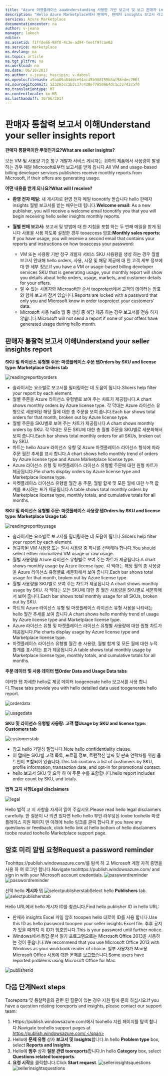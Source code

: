 ```yaml
---
title: "Azure 마켓플레이스 aaaUnderstanding 사용량 기반 보고서 및 보고 판매자 insights | Microsoft Docs"
description: "Hello Azure Marketplace에서 판매자, 판매자 insights 보고서 라고도 사용량 기반 보고서 이해"
services: Azure Marketplace
documentationcenter: na
author: v-jeana
manager: lakoch
editor: 
ms.assetid: f1ffde66-98f0-4c3e-ad94-fee1f97cae03
ms.service: marketplace
ms.devlang: na
ms.topic: article
ms.tgt_pltfrm: na
ms.workload: na
ms.date: 06/16/2017
ms.author: v-jeana; hascipio; v-dabosl
ms.openlocfilehash: a9aa09a84ddce94acd5b988155b8af98edec766f
ms.sourcegitcommit: 523283cc1b3c37c428e77850964dc1c33742c5f0
ms.translationtype: MT
ms.contentlocale: ko-KR
ms.lasthandoff: 10/06/2017
---
```

# <a name="understand-your-seller-insights-report"></a><span data-ttu-id="0907a-103">판매자 통찰력 보고서 이해</span><span class="sxs-lookup"><span data-stu-id="0907a-103">Understand your seller insights report</span></span>
<span data-ttu-id="0907a-104">**판매자 통찰력이란 무엇인가요?**</span><span class="sxs-lookup"><span data-stu-id="0907a-104">**What are seller insights?**</span></span>

<span data-ttu-id="0907a-105">모든 VM 및 사용량 기준 청구 개발자 서비스 게시자는 귀하의 제품에서 사용량이 발생하는 경우 매달 Microsoft로부터 보고서를 받게 됩니다.</span><span class="sxs-lookup"><span data-stu-id="0907a-105">All VM and usage-based billing developer services publishers receive monthly reports from Microsoft, if their offers are generating usage.</span></span>

<span data-ttu-id="0907a-106">**어떤 내용을 받게 되나요?**</span><span class="sxs-lookup"><span data-stu-id="0907a-106">**What will I receive?**</span></span>

* <span data-ttu-id="0907a-107">**환영 전자 메일:** 새 게시자로 환영 전자 메일 toonotify 받습니다 hello 판매자 insights 월별 보고서를 받는 배우는데 됩니다.</span><span class="sxs-lookup"><span data-stu-id="0907a-107">**Welcome email:** As a new publisher, you will receive a welcome email toonotify you that you will begin receiving hello seller insights monthly reports.</span></span>
* <span data-ttu-id="0907a-108">**월별 판매 보고서:** 보고서 및 방법에 대 한 지침을 포함 하는 두 번째 메일을 받게 됩니다 사용을 사용 하도록 설정한 경우 tooaccess 암호:</span><span class="sxs-lookup"><span data-stu-id="0907a-108">**Monthly sales reports:**  If you have usage, you will receive a second email that contains your reports and instructions on how tooaccess your password:</span></span>

  * <span data-ttu-id="0907a-109">VM 또는 사용량 기반 청구 개발자 서비스 SKU 사용량을 생성 하는 경우 월별 보고서 안내해 hello orders, 사용, 시장 및 해당 제공에 대 한 고객 세부 정보에 대 한 세부 정보.</span><span class="sxs-lookup"><span data-stu-id="0907a-109">If you have a VM or usage-based billing developer services SKU that is generating usage, your monthly report will show you details about hello orders, usage, markets, and customer details for your offers.</span></span>
  * <span data-ttu-id="0907a-110">알 수 있는 사용자와 Microsoft만 순서 tooprotect에서 고객의 데이터는 암호와 함께 보고서 잠겨 있습니다.</span><span class="sxs-lookup"><span data-stu-id="0907a-110">Reports are locked with a password that only you and Microsoft know in order tooprotect your customers’ data.</span></span>
  * <span data-ttu-id="0907a-111">Microsoft 사용 hello 월 중 생성 중 해당 제공 하는 경우 보고서를 전송 하지 않습니다.</span><span class="sxs-lookup"><span data-stu-id="0907a-111">Microsoft will not send a report if none of your offers have generated usage during hello month.</span></span>

## <a name="understand-your-seller-insights-report"></a><span data-ttu-id="0907a-112">판매자 통찰력 보고서 이해</span><span class="sxs-lookup"><span data-stu-id="0907a-112">Understand your seller insights report</span></span>
<span data-ttu-id="0907a-113">**SKU 및 라이선스 유형별 주문: 마켓플레이스 주문 탭**</span><span class="sxs-lookup"><span data-stu-id="0907a-113">**Orders by SKU and license type:  Marketplace Orders tab**</span></span>

![readingreportbyorders][2]

* <span data-ttu-id="0907a-115">슬라이서는 요소별로 보고서를 필터링하는 데 도움이 됩니다.</span><span class="sxs-lookup"><span data-stu-id="0907a-115">Slicers help filter your report by each element.</span></span>
* <span data-ttu-id="0907a-116">월별 주문을 Azure 라이선스 유형별로 보여 주는 차트가 제공됩니다.</span><span class="sxs-lookup"><span data-stu-id="0907a-116">A chart shows monthly orders by Azure license type.</span></span> <span data-ttu-id="0907a-117">각 막대는 Azure 라이선스 유형으로 세분화된 해당 월에 대한 총 주문을 보여 줍니다.</span><span class="sxs-lookup"><span data-stu-id="0907a-117">Each bar shows total orders for that month, broken out by Azure license type.</span></span>
* <span data-ttu-id="0907a-118">월별 주문을 SKU별로 보여 주는 차트가 제공됩니다.</span><span class="sxs-lookup"><span data-stu-id="0907a-118">A chart shows monthly orders by SKU.</span></span> <span data-ttu-id="0907a-119">각 막대는 모든 SKU에 대한 총 월별 주문을 SKU별로 세분화해서 보여 줍니다.</span><span class="sxs-lookup"><span data-stu-id="0907a-119">Each bar shows total monthly orders for all SKUs, broken out by SKU.</span></span>
* <span data-ttu-id="0907a-120">차트는 hello Azure 라이선스 유형 및 Azure 마켓플레이스 라이선스 형식에 따라 주문 월간 추세를 표시 합니다.</span><span class="sxs-lookup"><span data-stu-id="0907a-120">A chart shows hello monthly trend of orders by Azure license type and Azure Marketplace license type.</span></span>
* <span data-ttu-id="0907a-121">Azure 라이선스 유형 및 마켓플레이스 라이선스 유형별 주문에 대한 원형 차트가 제공됩니다.</span><span class="sxs-lookup"><span data-stu-id="0907a-121">Pie charts display orders by Azure license type and Marketplace license type.</span></span>
* <span data-ttu-id="0907a-122">마켓플레이스 라이선스 유형별 월간 총 주문, 월별 합계 및 모든 월에 대한 누적 합계를 표시하는 표가 제공됩니다.</span><span class="sxs-lookup"><span data-stu-id="0907a-122">A table shows total monthly orders by Marketplace license type, monthly totals, and cumulative totals for all months.</span></span>

<span data-ttu-id="0907a-123">**SKU 및 라이선스 유형별 주문: 마켓플레이스 사용량 탭**</span><span class="sxs-lookup"><span data-stu-id="0907a-123">**Orders by SKU and license type:  Marketplace Usage tab**</span></span>

![readingreportbyusage][3]

* <span data-ttu-id="0907a-125">슬라이서는 요소별로 보고서를 필터링하는 데 도움이 됩니다.</span><span class="sxs-lookup"><span data-stu-id="0907a-125">Slicers help filter your report by each element.</span></span>
* <span data-ttu-id="0907a-126">정규화된 VM 사용량 또는 원시 사용량 중 하나를 선택해야 합니다.</span><span class="sxs-lookup"><span data-stu-id="0907a-126">You should select either normalized VM usage or raw usage.</span></span>
* <span data-ttu-id="0907a-127">월별 사용량을 Azure 라이선스 유형별로 보여 주는 차트가 제공됩니다.</span><span class="sxs-lookup"><span data-stu-id="0907a-127">A chart shows monthly usage by Azure license type.</span></span> <span data-ttu-id="0907a-128">각 막대는 해당 월의 총 사용량을 Azure 라이선스 유형별로 세분화해서 보여 줍니다.</span><span class="sxs-lookup"><span data-stu-id="0907a-128">Each bar shows total usage for that month, broken out by Azure license type.</span></span>
* <span data-ttu-id="0907a-129">월별 사용량을 SKU별로 보여 주는 차트가 제공됩니다.</span><span class="sxs-lookup"><span data-stu-id="0907a-129">A chart shows monthly usage by SKU.</span></span> <span data-ttu-id="0907a-130">각 막대는 모든 SKU에 대한 총 월간 사용량을 SKU별로 세분화해서 보여 줍니다.</span><span class="sxs-lookup"><span data-stu-id="0907a-130">Each bar shows total monthly usage for all SKUs, broken out by SKU.</span></span>
* <span data-ttu-id="0907a-131">차트의 Azure 라이선스 유형 및 마켓플레이스 라이선스 유형 사용을 나타내는 hello 월간 추세를 보여 줍니다.</span><span class="sxs-lookup"><span data-stu-id="0907a-131">A chart shows hello monthly trend of usage by Azure license type and Marketplace license type.</span></span>
* <span data-ttu-id="0907a-132">Azure 라이선스 유형 및 마켓플레이스 라이선스 유형별 사용량에 대한 원형 차트가 제공됩니다.</span><span class="sxs-lookup"><span data-stu-id="0907a-132">Pie charts display usage by Azure license type and Marketplace license type.</span></span>
* <span data-ttu-id="0907a-133">마켓플레이스 라이선스 유형별 월간 총 사용량, 월별 합계 및 모든 월에 대한 누적 합계를 표시하는 표가 제공됩니다.</span><span class="sxs-lookup"><span data-stu-id="0907a-133">A table shows total monthly usage by Marketplace license type, monthly totals, and cumulative totals for all months.</span></span>

<span data-ttu-id="0907a-134">**주문 데이터 및 사용 데이터 탭**</span><span class="sxs-lookup"><span data-stu-id="0907a-134">**Order Data and Usage Data tabs**</span></span>

<span data-ttu-id="0907a-135">이러한 탭 자세한 hello로 제공 데이터 toogenerate hello 보고서를 사용 합니다.</span><span class="sxs-lookup"><span data-stu-id="0907a-135">These tabs provide you with hello detailed data used toogenerate hello report.</span></span>

![orderdata][4]

![usagedata][5]

<span data-ttu-id="0907a-138">**SKU 및 라이선스 유형별 사용량: 고객 탭**</span><span class="sxs-lookup"><span data-stu-id="0907a-138">**Usage by SKU and license type:  Customers tab**</span></span>

![customerstab][6]

* <span data-ttu-id="0907a-140">참고 hello 기밀성 절입니다.</span><span class="sxs-lookup"><span data-stu-id="0907a-140">Note hello confidentiality clause.</span></span>
* <span data-ttu-id="0907a-141">이 탭에는 SKU별 고객 목록, 프로필 정보, 트랜잭션 날짜 및 판촉 연락처를 위한 옵트인이 포함되어 있습니다.</span><span class="sxs-lookup"><span data-stu-id="0907a-141">This tab contains a list of customers by SKU, profile information, transaction date, and opt-in for promotional contact.</span></span>
* <span data-ttu-id="0907a-142">hello 보고서 SKU 및 요약 하 여 주문 수를 포함합니다.</span><span class="sxs-lookup"><span data-stu-id="0907a-142">hello report includes order count by SKU, and totals.</span></span>

<span data-ttu-id="0907a-143">**법적 고지 사항**</span><span class="sxs-lookup"><span data-stu-id="0907a-143">**Legal disclaimers**</span></span>

![legal][1]

<span data-ttu-id="0907a-145">Hello 법적 고 지 사항을 자세히 읽어 주십시오.</span><span class="sxs-lookup"><span data-stu-id="0907a-145">Please read hello legal disclaimers carefully.</span></span> <span data-ttu-id="0907a-146">한 질문이 나 의견 있다면 hello hello 부인 라우팅된 toobe toohello 마켓플레이스 지원 페이지 맨 아래에 hello 링크를 클릭 합니다.</span><span class="sxs-lookup"><span data-stu-id="0907a-146">If you have any questions or feedback, click hello link at hello bottom of hello disclaimers toobe routed toohello Marketplace support page.</span></span>

## <a name="request-a-password-reminder"></a><span data-ttu-id="0907a-147">암호 미리 알림 요청</span><span class="sxs-lookup"><span data-stu-id="0907a-147">Request a password reminder</span></span>
<span data-ttu-id="0907a-148">Toohttps://publish.windowsazure.com/를 탐색 하 고 Microsoft 계정 자격 증명을 사용 하 여 로그인 합니다.</span><span class="sxs-lookup"><span data-stu-id="0907a-148">Navigate toohttps://publish.windowsazure.com/ and sign in with your Microsoft account credentials.</span></span>
<span data-ttu-id="0907a-149">![passwordreminder][7]</span><span class="sxs-lookup"><span data-stu-id="0907a-149">![passwordreminder][7]</span></span>

<span data-ttu-id="0907a-150">선택 hello **게시자** 탭 ![selectpublisherstab][8]</span><span class="sxs-lookup"><span data-stu-id="0907a-150">Select hello **Publishers** tab. ![selectpublisherstab][8]</span></span>

<span data-ttu-id="0907a-151">Hello URL에서 hello 게시자 ID를 찾습니다.</span><span class="sxs-lookup"><span data-stu-id="0907a-151">Find hello publisher ID in hello URL:</span></span>

* <span data-ttu-id="0907a-152">판매자 insights Excel 파일 암호 tooopen hello 대로이 ID를 사용 합니다.</span><span class="sxs-lookup"><span data-stu-id="0907a-152">Use this ID as hello password tooopen your seller insights Excel file.</span></span>
  <span data-ttu-id="0907a-153">추후 공지가 있을 때까지 이 ID가 암호입니다.</span><span class="sxs-lookup"><span data-stu-id="0907a-153">This is your password until further notice.</span></span>
* <span data-ttu-id="0907a-154">Windows에서 통합 문서 읽기 프로그램으로는 Microsoft Office 2013을 사용하는 것이 좋습니다.</span><span class="sxs-lookup"><span data-stu-id="0907a-154">We recommend that you use Microsoft Office 2013 with Windows as your workbook reader of choice.</span></span>  <span data-ttu-id="0907a-155">일부 사용자가 Mac용 Microsoft Office 사용에 대한 문제를 보고했습니다.</span><span class="sxs-lookup"><span data-stu-id="0907a-155">Some users have reported problems using Microsoft Office for Mac.</span></span>

![publisherid][9]

## <a name="next-steps"></a><span data-ttu-id="0907a-157">다음 단계</span><span class="sxs-lookup"><span data-stu-id="0907a-157">Next steps</span></span>
<span data-ttu-id="0907a-158">Tooreports 및 통찰력을와 관련 된 질문이 있는 경우 지원 팀에 문의 하십시오.</span><span class="sxs-lookup"><span data-stu-id="0907a-158">If you have a question relating tooreports and insights, please contact our support team:</span></span>

1. <span data-ttu-id="0907a-159">Https://publish.windowsazure.com/에서 toohello 지원 페이지를 탐색 합니다.</span><span class="sxs-lookup"><span data-stu-id="0907a-159">Navigate toohello support pages at https://publish.windowsazure.com/.</span></span>
2. <span data-ttu-id="0907a-160">Hello에 **문제 유형** 상자 **보고서 및 Insights**합니다.</span><span class="sxs-lookup"><span data-stu-id="0907a-160">In hello **Problem type** box, select **Reports and Insights**.</span></span>
3. <span data-ttu-id="0907a-161">Hello에 **범주** 상자 **질문 관련 tooreports**합니다.</span><span class="sxs-lookup"><span data-stu-id="0907a-161">In hello **Category** box, select **Questions related tooreports**.</span></span>
4. <span data-ttu-id="0907a-162">**요청 시작**을 클릭합니다.</span><span class="sxs-lookup"><span data-stu-id="0907a-162">Click **Start request**.</span></span>
   <span data-ttu-id="0907a-163">![sellerinsightsquestions][10]</span><span class="sxs-lookup"><span data-stu-id="0907a-163">![sellerinsightsquestions][10]</span></span>

[1]: ./media/marketplace-publishing-report-seller-insights/legal.png
[2]: ./media/marketplace-publishing-report-seller-insights/readingreportbyorders.png
[3]: ./media/marketplace-publishing-report-seller-insights/readingreportbyusage.png
[4]: ./media/marketplace-publishing-report-seller-insights/orderdata.png
[5]: ./media/marketplace-publishing-report-seller-insights/usagedata.png
[6]: ./media/marketplace-publishing-report-seller-insights/customerstab.png
[7]: ./media/marketplace-publishing-report-seller-insights/passwordreminder.png
[8]: ./media/marketplace-publishing-report-seller-insights/selectpublisherstab.png
[9]: ./media/marketplace-publishing-report-seller-insights/publisherid.png
[10]: ./media/marketplace-publishing-report-seller-insights/sellerinsightsquestions.png
